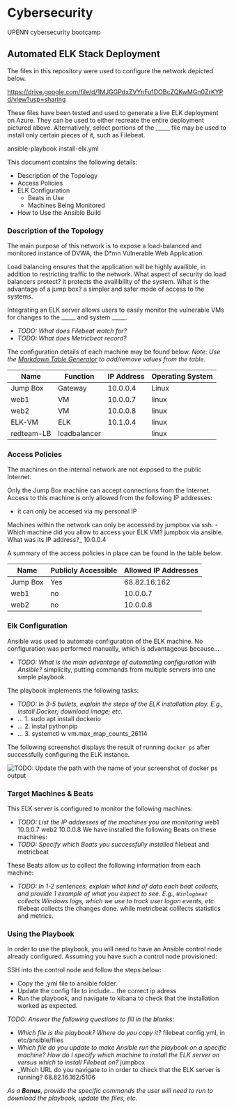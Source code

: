 # Cybersecurity
UPENN cybersecurity bootcamp

## Automated ELK Stack Deployment

The files in this repository were used to configure the network depicted below.

https://drive.google.com/file/d/1MJGGPdxZVYnFu1DOBcZQKwMGn0ZrKYPd/view?usp=sharing 

These files have been tested and used to generate a live ELK deployment on Azure. They can be used to either recreate the entire deployment pictured above. Alternatively, select portions of the _____ file may be used to install only certain pieces of it, such as Filebeat.

 ansible-playbook install-elk.yml

This document contains the following details:
- Description of the Topology
- Access Policies
- ELK Configuration
  - Beats in Use
  - Machines Being Monitored
- How to Use the Ansible Build


### Description of the Topology

The main purpose of this network is to expose a load-balanced and monitored instance of DVWA, the D*mn Vulnerable Web Application.

Load balancing ensures that the application will be highly availible, in addition to restricting traffic to the network.
What aspect of security do load balancers protect? it protects the availibility of the system. What is the advantage of a jump box? a simpler and safer mode of access to the systems.

Integrating an ELK server allows users to easily monitor the vulnerable VMs for changes to the _____ and system _____.
- _TODO: What does Filebeat watch for?_
- _TODO: What does Metricbeat record?_ 

The configuration details of each machine may be found below.
_Note: Use the [Markdown Table Generator](http://www.tablesgenerator.com/markdown_tables) to add/remove values from the table_.

| Name     | Function       | IP Address | Operating System |
|----------|----------      |------------|------------------|
| Jump Box | Gateway        | 10.0.0.4   | Linux            |
| web1     | VM             | 10.0.0.7   | linux            |
| web2     | VM             | 10.0.0.8   | linux            |
| ELK-VM   | ELK            | 10.1.0.4   | linux            |
|redteam-LB| loadbalancer   |            | linux            |

### Access Policies

The machines on the internal network are not exposed to the public Internet. 

Only the Jump Box machine can accept connections from the Internet. Access to this machine is only allowed from the following IP addresses:
- it can only be accesed via my personal IP

Machines within the network can only be accessed by 
jumpbox via ssh.
 -Which machine did you allow to access your ELK VM? jumpbox via ansible.  What was its IP address?_ 10.0.0.4

A summary of the access policies in place can be found in the table below.

| Name     | Publicly Accessible | Allowed IP Addresses |
|----------|---------------------|----------------------|
| Jump Box | Yes                 |  68.82.16.162        |
|  web1    | no                  |  10.0.0.7            |
|  web2    | no                  |  10.0.0.8            |

### Elk Configuration

Ansible was used to automate configuration of the ELK machine. No configuration was performed manually, which is advantageous because...
- _TODO: What is the main advantage of automating configuration with Ansible?_  simplicity, putting commands from multiple servers into one simple playbook.

The playbook implements the following tasks:
- _TODO: In 3-5 bullets, explain the steps of the ELK installation play. E.g., install Docker; download image; etc._
- ... 1. sudo apt install dockerio
- ... 2. instal pythonpip
- ... 3. systemctl  w vm.max_map_counts_26114

The following screenshot displays the result of running `docker ps` after successfully configuring the ELK instance.

![TODO: Update the path with the name of your screenshot of docker ps output](Images/docker_ps_output.png)

### Target Machines & Beats
This ELK server is configured to monitor the following machines:
- _TODO: List the IP addresses of the machines you are monitoring_
web1 10.0.0.7
web2 10.0.0.8
We have installed the following Beats on these machines:
- _TODO: Specify which Beats you successfully installed_
filebeat and metricbeat

These Beats allow us to collect the following information from each machine:
- _TODO: In 1-2 sentences, explain what kind of data each beat collects, and provide 1 example of what you expect to see. E.g., `Winlogbeat` collects Windows logs, which we use to track user logon events, etc._
 filebeat collects the changes done.
while metricbeat colllects statistics and metrics.

### Using the Playbook
In order to use the playbook, you will need to have an Ansible control node already configured. Assuming you have such a control node provisioned: 

SSH into the control node and follow the steps below:
- Copy the .yml file to ansible folder.
- Update the config file to include... the correct ip adress
- Run the playbook, and navigate to kibana to check that the installation worked as expected.

_TODO: Answer the following questions to fill in the blanks:_
- _Which file is the playbook? Where do you copy it?_ filebeat config.yml, in etc/ansible/files
- _Which file do you update to make Ansible run the playbook on a specific machine? How do I specify which machine to install the ELK server on versus which to install Filebeat on?_ jumpbox
- _Which URL do you navigate to in order to check that the ELK server is running?  68.82.16.162/5106

_As a **Bonus**, provide the specific commands the user will need to run to download the playbook, update the files, etc._


